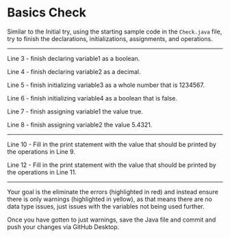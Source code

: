 # Basics Check

Similar to the Initial try, using the starting sample code in the `Check.java` file, try to finish the declarations, initializations, assignments, and operations.

---

Line 3 - finish declaring variable1 as a boolean.

Line 4 - finish declaring variable2 as a decimal.

Line 5 - finish initializing variable3 as a whole number that is 1234567.

Line 6 - finish initializing variable4 as a boolean that is false.

Line 7 - finish assigning variable1 the value true.

Line 8 - finish assigning variable2 the value 5.4321.

---

Line 10 - Fill in the print statement with the value that should be printed by the operations in Line 9.

Line 12 - Fill in the print statement with the value that should be printed by the operations in Line 11.

---

Your goal is the eliminate the errors (highlighted in red) and instead ensure there is only warnings (highlighted in yellow), as that means there are no data type issues, just issues with the variables not being used further.

Once you have gotten to just warnings, save the Java file and commit and push your changes via GitHub Desktop.
